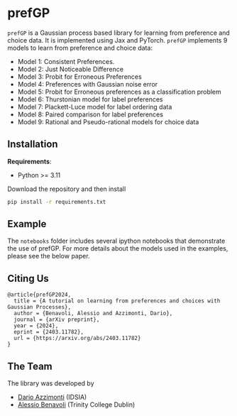 # prefGP

`prefGP` is a Gaussian process based library for learning from preference and choice data. It is implemented using Jax and PyTorch. 
`prefGP` implements 9 models to learn from preference and choice data:

* Model 1: Consistent Preferences.
* Model 2: Just Noticeable Difference 
* Model 3: Probit for Erroneous Preferences
* Model 4: Preferences with Gaussian noise error
* Model 5: Probit  for Erroneous preferences as a classification problem
* Model 6: Thurstonian model for label preferences
* Model 7: Plackett-Luce model for label ordering data
* Model 8: Paired comparison for label preferences
* Model 9: Rational and Pseudo-rational models for choice data

## Installation

**Requirements**:

* Python >= 3.11

Download the repository  and then install

```bash
pip install -r requirements.txt
```
## Example
The `notebooks` folder includes several ipython notebooks that demonstrate the use of prefGP. For more details about the models used in the examples, please see the below paper.

## Citing Us
```
@article{prefGP2024,
  title = {A tutorial on learning from preferences and choices with Gaussian Processes},
  author = {Benavoli, Alessio and Azzimonti, Dario},
  journal = {arXiv preprint},
  year = {2024},
  eprint = {2403.11782},
  url = {https://arxiv.org/abs/2403.11782}
}
```
## The Team
The library was developed by
- [Dario Azzimonti](https://sites.google.com/view/darioazzimonti/home) (IDSIA)
- [Alessio Benavoli](https://alessiobenavoli.com/) (Trinity College Dublin)

